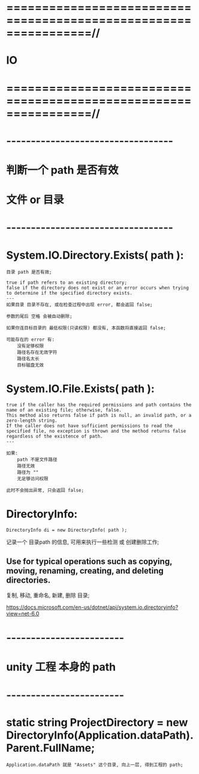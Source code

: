 # ================================================================//
#                    IO
# ================================================================//


# ---------------------------------- #
#   判断一个 path 是否有效
#      文件 or 目录
# ---------------------------------- #


# System.IO.Directory.Exists( path ):
    目录 path 是否有效;

    true if path refers to an existing directory; 
    false if the directory does not exist or an error occurs when trying to determine if the specified directory exists.
    ---
    如果目录 目录不存在, 或在检查过程中出现 error, 都会返回 false;

    参数的尾后 空格 会被自动删除;

    如果你连目标目录的 最低权限(只读权限) 都没有, 本函数将直接返回 false;

    可能存在的 error 有:
        没有足够权限
        路径名存在无效字符
        路径名太长
        目标磁盘无效

# System.IO.File.Exists( path ):
    true if the caller has the required permissions and path contains the name of an existing file; otherwise, false. 
    This method also returns false if path is null, an invalid path, or a zero-length string. 
    If the caller does not have sufficient permissions to read the specified file, no exception is thrown and the method returns false regardless of the existence of path.
    ---

    如果: 
        path 不是文件路径
        路径无效
        路径为 ""
        无足够访问权限
    
    此时不会抛出异常, 只会返回 false;



#  DirectoryInfo:

    DirectoryInfo di = new DirectoryInfo( path );

记录一个 目录path 的信息, 可用来执行一些检测 或 创建删除工作;

Use for typical operations such as copying, moving, renaming, creating, and deleting directories.
---
复制, 移动, 重命名, 新建, 删除 目录;


https://docs.microsoft.com/en-us/dotnet/api/system.io.directoryinfo?view=net-6.0



# ------------------------ #
#   unity 工程 本身的 path
# ------------------------ #
# static string ProjectDirectory = new DirectoryInfo(Application.dataPath).Parent.FullName;

    Application.dataPath 就是 "Assets" 这个目录, 向上一层, 得到工程的 path;


